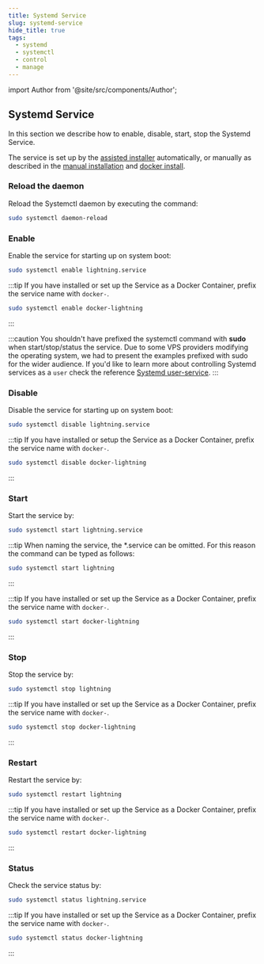 ```yaml
---
title: Systemd Service
slug: systemd-service
hide_title: true
tags:
  - systemd
  - systemctl
  - control
  - manage
---
```


import Author from '@site/src/components/Author';

## Systemd Service

In this section we describe how to enable, disable, start, stop the Systemd Service.

The service is set up by the [assisted installer](#assisted-installer) automatically, or manually as described in the [manual installation](/docs/node/install#manual-installation) and [docker install](/docs/node/install#docker-installation).

### Reload the daemon

Reload the Systemctl daemon by executing the command:

```sh
sudo systemctl daemon-reload
```

### Enable

Enable the service for starting up on system boot:

```sh
sudo systemctl enable lightning.service
```

:::tip
If you have installed or set up the Service as a Docker Container, prefix the service name with `docker-`.

```sh
sudo systemctl enable docker-lightning
```
:::

:::caution
You shouldn't have prefixed the systemctl command with **sudo** when start/stop/status the service. Due to some VPS providers modifying the operating system, we had to present the examples prefixed with sudo for the wider audience. If you'd like to learn more about controlling Systemd services as a `user` check the reference [Systemd user-service](/references/Systemd/user-service).
:::

### Disable

Disable the service for starting up on system boot:

```sh
sudo systemctl disable lightning.service
```

:::tip
If you have installed or setup the Service as a Docker Container, prefix the service name with `docker-`.

```sh
sudo systemctl disable docker-lightning
```
:::

### Start

Start the service by:

```sh
sudo systemctl start lightning.service
```

:::tip
When naming the service, the *.service can be omitted. For this reason the command can be typed as follows:

```sh
sudo systemctl start lightning
```
:::


:::tip
If you have installed or set up the Service as a Docker Container, prefix the service name with `docker-`.

```sh
sudo systemctl start docker-lightning
```
:::

### Stop

Stop the service by:

```sh
sudo systemctl stop lightning
```

:::tip
If you have installed or set up the Service as a Docker Container, prefix the service name with `docker-`.

```sh
sudo systemctl stop docker-lightning
```
:::

### Restart

Restart the service by:

```sh
sudo systemctl restart lightning
```

:::tip
If you have installed or set up the Service as a Docker Container, prefix the service name with `docker-`.

```sh
sudo systemctl restart docker-lightning
```
:::

### Status

Check the service status by:

```sh
sudo systemctl status lightning.service
```

:::tip
If you have installed or set up the Service as a Docker Container, prefix the service name with `docker-`.

```sh
sudo systemctl status docker-lightning
```
:::

<Author
    name="Helder Oliveira"
    image="https://github.com/heldrida.png"
    title="Software Developer + DX"
    url="https://github.com/heldrida"
/>
